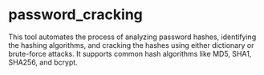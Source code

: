 # password_cracking
This tool automates the process of analyzing password hashes, identifying the hashing algorithms, and cracking the hashes using either dictionary or brute-force attacks. It supports common hash algorithms like MD5, SHA1, SHA256, and bcrypt.
